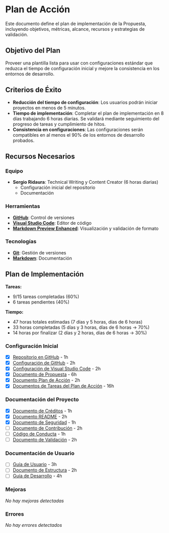 # Plan de Acción

Este documento define el plan de implementación de la Propuesta, incluyendo objetivos, métricas, alcance, recursos y estrategias de validación.

## Objetivo del Plan

Proveer una plantilla lista para usar con configuraciones estándar que reduzca el tiempo de configuración inicial y mejore la consistencia en los entornos de desarrollo.

## Criterios de Éxito

- **Reducción del tiempo de configuración**: Los usuarios podrán iniciar proyectos en menos de 5 minutos.
- **Tiempo de implementación**: Completar el plan de implementación en 8 días trabajando 6 horas diarias. Se validará mediante seguimiento del progreso de tareas y cumplimiento de hitos.
- **Consistencia en configuraciones**: Las configuraciones serán compatibles en al menos el 90% de los entornos de desarrollo probados.

## Recursos Necesarios

### Equipo

- **Sergio Ridaura**: Technical Writing y Content Creator (6 horas diarias)
  - Configuración inicial del repositorio
  - Documentación

### Herramientas

- **[GitHub](https://github.com)**: Control de versiones
- **[Visual Studio Code](https://code.visualstudio.com)**: Editor de código
- **[Markdown Preview Enhanced](https://marketplace.visualstudio.com/items?itemName=shd101wyy.markdown-preview-enhanced)**: Visualización y validación de formato

### Tecnologías

- **[Git](https://git-scm.com)**: Gestión de versiones
- **[Markdown](https://www.markdownguide.org)**: Documentación

## Plan de Implementación

**Tareas:**

- 9/15 tareas completadas (60%)
- 6 tareas pendientes (40%)

**Tiempo:**

- 47 horas totales estimadas (7 días y 5 horas, días de 6 horas)
- 33 horas completadas (5 días y 3 horas, días de 6 horas -> 70%)
- 14 horas por finalizar (2 días y 2 horas, días de 6 horas -> 30%)

### Configuración Inicial

- [x] [Repositorio en GitHub](tasks/github-repository.md) - 1h
- [x] [Configuración de GitHub](tasks/github-configuration.md) - 2h
- [x] [Configuración de Visual Studio Code](tasks/vscode-configuration.md) - 2h
- [x] [Documento de Propuesta](tasks/proposal-document.md) - 6h
- [x] [Documento Plan de Acción](tasks/action-plan-document.md) - 2h
- [x] [Documentos de Tareas del Plan de Acción](tasks/action-plan-tasks.md) - 16h

### Documentación del Proyecto

- [x] [Documento de Créditos](tasks/credits-document.md) - 1h
- [x] [Documento README](tasks/readme-document.md) - 2h
- [x] [Documento de Seguridad](tasks/security-document.md) - 1h
- [ ] [Documento de Contribución](tasks/contributing-document.md) - 2h
- [ ] [Código de Conducta](tasks/code-of-conduct-document.md) - 1h
- [ ] [Documento de Validación](tasks/validation-document.md) - 2h

### Documentación de Usuario

- [ ] [Guía de Usuario](tasks/user-guide-document.md) - 3h
- [ ] [Documento de Estructura](tasks/structure-document.md) - 2h
- [ ] [Guía de Desarrollo](tasks/development-guide-document.md) - 4h

### Mejoras

_No hay mejoras detectadas_

### Errores

_No hay errores detectados_
